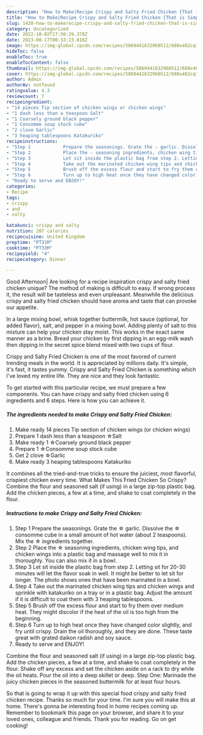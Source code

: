 ```yaml
---
description: "How to Make|Recipe Crispy and Salty Fried Chicken {That is Simple"
title: "How to Make|Recipe Crispy and Salty Fried Chicken {That is Simple"
slug: 1420-how-to-makerecipe-crispy-and-salty-fried-chicken-that-is-simple
category: Uncategorized
date: 2022-10-02T17:50:29.378Z
date: 2023-08-17T00:33:23.616Z
image: https://img-global.cpcdn.com/recipes/5869441632960512/680x482cq70/crispy-and-salty-fried-chicken-recipe-main-photo.jpg
hideToc: false
enableToc: true
enableTocContent: false
thumbnail: https://img-global.cpcdn.com/recipes/5869441632960512/680x482cq70/crispy-and-salty-fried-chicken-recipe-main-photo.jpg
cover: https://img-global.cpcdn.com/recipes/5869441632960512/680x482cq70/crispy-and-salty-fried-chicken-recipe-main-photo.jpg
author: Admin
authorAv: notfound
ratingvalue: 4.3
reviewcount: 7
recipeingredient:
- "14 pieces Tip section of chicken wings or chicken wings"
- "1 dash less than a teaspoon Salt"
- "1 Coarsely ground black pepper"
- "1 Consomme soup stock cube"
- "2 clove Garlic"
- "3 heaping tablespoons Katakuriko"
recipeinstructions:
- "Step 1            Prepare the seasonings. Grate the ☆ garlic. Dissolve the ☆ consomme cube in a small amount of hot water (about 2 teaspoons). Mix the ☆ ingredients together."
- "Step 2            Place the ☆ seasoning ingredients, chicken wing tips, and chicken wings into a plastic bag and massage well to mix it in thoroughly. You can also mix it in a bowl."
- "Step 3            Let sit inside the plastic bag from step 2. Letting sit for 20-30 minutes will let the flavor soak in well. It might be better to let sit for longer. The photo shows ones that have been marinated in a bowl."
- "Step 4            Take out the marinated chicken wing tips and chicken wings and sprinkle with katakuriko on a tray or in a plastic bag. Adjust the amount if it is difficult to coat them with 3 heaping tablespoons."
- "Step 5            Brush off the excess flour and start to fry them over medium heat. They might discolor if the heat of the oil is too high from the beginning."
- "Step 6            Turn up to high heat once they have changed color slightly, and fry until crispy. Drain the oil thoroughly, and they are done. These taste great with grated daikon radish and soy sauce."
- "Ready to serve and ENJOY!"
categories:
- Recipe
tags:
- crispy
- and
- salty

katakunci: crispy and salty 
nutrition: 207 calories
recipecuisine: United Kingdom
preptime: "PT31M"
cooktime: "PT33M"
recipeyield: "4"
recipecategory: Dinner

---
```



Good Afternoon| Are looking for a recipe inspiration crispy and salty fried chicken unique? The method of making is difficult to easy. If wrong process it, the result will be tasteless and even unpleasant. Meanwhile the delicious crispy and salty fried chicken should have aroma and taste that can provoke our appetite.





In a large mixing bowl, whisk together buttermilk, hot sauce (optional, for added flavor), salt, and pepper in a mixing bowl. Adding plenty of salt to this mixture can help your chicken stay moist. This works in the exact same manner as a brine. Bread your chicken by first dipping in an egg-milk wash then dipping in the secret spice blend mixed with two cups of flour.

Crispy and Salty Fried Chicken is one of the most favored of current trending meals in the world. It is appreciated by millions daily. It's simple, it's fast, it tastes yummy. Crispy and Salty Fried Chicken is something which I've loved my entire life. They are nice and they look fantastic.


To get started with this particular recipe, we must prepare a few components. You can have crispy and salty fried chicken using 6 ingredients and 6 steps. Here is how you can achieve it.

<!--inarticleads1-->

##### The ingredients needed to make Crispy and Salty Fried Chicken:

1. Make ready 14 pieces Tip section of chicken wings (or chicken wings)
1. Prepare 1 dash less than a teaspoon ☆Salt
1. Make ready 1 ☆Coarsely ground black pepper
1. Prepare 1 ☆Consomme soup stock cube
1. Get 2 clove ☆Garlic
1. Make ready 3 heaping tablespoons Katakuriko


It combines all the tried-and-true tricks to ensure the juiciest, most flavorful, crispiest chicken every time. What Makes This Fried Chicken So Crispy? Combine the flour and seasoned salt (if using) in a large zip-top plastic bag. Add the chicken pieces, a few at a time, and shake to coat completely in the flour. 

<!--inarticleads2-->

##### Instructions to make Crispy and Salty Fried Chicken:

1. Step 1            Prepare the seasonings. Grate the ☆ garlic. Dissolve the ☆ consomme cube in a small amount of hot water (about 2 teaspoons). Mix the ☆ ingredients together.
1. Step 2            Place the ☆ seasoning ingredients, chicken wing tips, and chicken wings into a plastic bag and massage well to mix it in thoroughly. You can also mix it in a bowl.
1. Step 3            Let sit inside the plastic bag from step 2. Letting sit for 20-30 minutes will let the flavor soak in well. It might be better to let sit for longer. The photo shows ones that have been marinated in a bowl.
1. Step 4            Take out the marinated chicken wing tips and chicken wings and sprinkle with katakuriko on a tray or in a plastic bag. Adjust the amount if it is difficult to coat them with 3 heaping tablespoons.
1. Step 5            Brush off the excess flour and start to fry them over medium heat. They might discolor if the heat of the oil is too high from the beginning.
1. Step 6            Turn up to high heat once they have changed color slightly, and fry until crispy. Drain the oil thoroughly, and they are done. These taste great with grated daikon radish and soy sauce.
1. Ready to serve and ENJOY!

Combine the flour and seasoned salt (if using) in a large zip-top plastic bag. Add the chicken pieces, a few at a time, and shake to coat completely in the flour. Shake off any excess and set the chicken aside on a rack to dry while the oil heats. Pour the oil into a deep skillet or deep. Step One: Marinade the juicy chicken pieces in the seasoned buttermilk for at least four hours. 

So that is going to wrap it up with this special food crispy and salty fried chicken recipe. Thanks so much for your time. I'm sure you will make this at home. There's gonna be interesting food in home recipes coming up. Remember to bookmark this page on your browser, and share it to your loved ones, colleague and friends. Thank you for reading. Go on get cooking!
